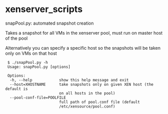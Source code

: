 # xenserver_scripts

snapPool.py: automated snapshot creation

 Takes a snapshot for all VMs in the xenserver pool, must run on master host of the pool
 
 Alternatively you can specify a specific host so the snapshots will be taken only on VMs on that host
 
```
 $ ./snapPool.py -h
 Usage: snapPool.py [options]

 Options:
  -h, --help            show this help message and exit
  --host=XHOSTNAME      take snapshots only on given XEN host (the default is
                        on all hosts in the pool)
  --pool-conf-file=POOLFILE
                        full path of pool.conf file (default
                        /etc/xensource/pool.conf)
```
